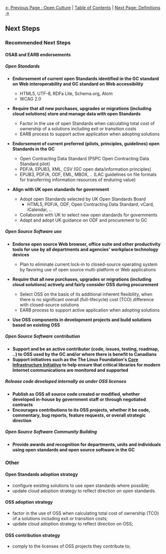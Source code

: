 [<- Previous Page : Open Culture](6_Open_Culture.md) | [Table of Contents](../README.md#table-of-contents) | [Next Page: Definitions ->](8_Definitions.md)

## Next Steps

### Recommended Next Steps

#### OSAB and EARB endorsements

##### Open Standards

- **Endorsement of current open Standards identified in the GC standard on Web interoperability and GC standard on Web accessibility**
  - HTML5, UTF-8, RDFa Lite, Schema.org, Atom
  - WCAG 2.0

- **Require that all new purchases, upgrades or migrations (including cloud solutions) store and manage data with open Standards**
  - Factor in the use of open Standards when calculating total cost of ownership of a solutions including exit or transition costs
  - EARB process to support active application when adopting solutions

- **Endorsement of current preferred (pilots, principles, guidelines) open Standards in the GC**
  - Open Contracting Data Standard (PSPC Open Contracting Data Standard pilot)
  - PDF/A, EPUB3, XML, CSV (GC open data/information principles)
  - EPUB3, PDF/A, ODF, EML, MBOX, .. (LAC guidelines on file formats for transferring information resources of enduring value)

- **Align with UK open standards for government**
  - Adopt open Standards selected by UK Open Standards Board
    - HTML5, PDF/A, ODF, Open Contracting Data Standard, vCard, iCalendar, ..
  - Collaborate with UK to select new open standards for governments
  - Adapt and adopt UK guidance on ODF and procurement to GC

##### Open Source Software use

- **Endorse open source Web browser, office suite and other productivity tools for use by all departments and agencies' workplace technology devices**
  - Plan to eliminate current lock-in to closed-source operating system by favoring use of open source multi-platform or Web applications

- **Require that all new purchases, upgrades or migrations (including cloud solutions) actively and fairly consider OSS during procurement**
  - Select OSS on the basis of its additional inherent flexibility, when there is no significant overall (full-lifecycle) cost (TCO) difference with closed-source solutions
  - EARB process to support active application when adopting solutions

- **Use OSS components in development projects and build solutions based on existing OSS**

##### Open Source Software contribution

- **Support and be an active contributor (code, issues, testing, roadmap, ..) to OSS used by the GC and/or where there is benefit to Canadians**
- **Support initiatives such as the The Linux Foundation's [Core Infrastructure Initiative](https://www.coreinfrastructure.org/) to help ensure that critical libraries for modern Internet communications are monitored and supported**

##### Release code developed internally as under OSS licenses

- **Publish as OSS all source code created or modified, whether developed in-house by government staff or through negotiated contracts**
- **Encourages contributions to its OSS projects, whether it be code, commentary, bug reports, feature requests, or overall strategic direction**

##### Open Source Software Community Building

- **Provide awards and recognition for departments, units and individuals using open standards and open source software in the GC**

### Other

#### Open Standards adoption strategy

- configure existing solutions to use open standards where possible;
- update cloud adoption strategy to reflect direction on open standards.

#### OSS adoption strategy

- factor in the use of OSS when calculating total cost of ownership (TCO) of a solutions including exit or transition costs;
- update cloud adoption strategy to reflect direction on OSS;

#### OSS contribution strategy

- comply to the licenses of OSS projects they contribute to;
